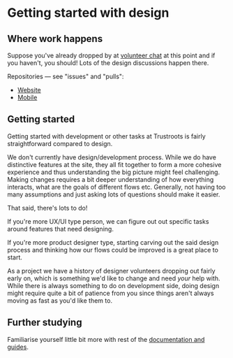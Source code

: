 # Getting started with design

## Where work happens

Suppose you've already dropped by at [volunteer chat](Chat.md) at this point and if you haven't, you should! Lots of the design discussions happen there.

Repositories — see "issues" and "pulls":

- [Website](https://github.com/trustroots/trustroots)
- [Mobile](https://github.com/trustroots/trustroots-expo-mobile)

## Getting started

Getting started with development or other tasks at Trustroots is fairly straightforward compared to design.

We don't currently have design/development process. While we do have distinctive features at the site, they all fit together to form a more cohesive experience and thus understanding the big picture might feel challenging. Making changes requires a bit deeper understanding of how everything interacts, what are the goals of different flows etc. Generally, not having too many assumptions and just asking lots of questions should make it easier.

That said, there's lots to do!

If you're more UX/UI type person, we can figure out out specific tasks around features that need designing.

If you're more product designer type, starting carving out the said design process and thinking how our flows could be improved is a great place to start.

As a project we have a history of designer volunteers dropping out fairly early on, which is something we'd like to change and need _your_ help with. While there is always something to do on development side, doing design might require quite a bit of patience from you since things aren't always moving as fast as you'd like them to.

## Further studying

Familiarise yourself little bit more with rest of the [documentation and guides](https://team.trustroots.org).
